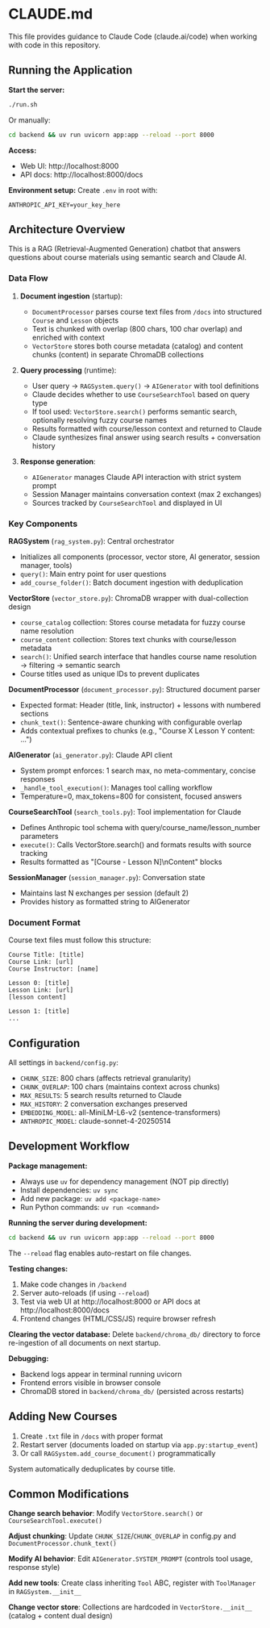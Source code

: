 # CLAUDE.md

This file provides guidance to Claude Code (claude.ai/code) when working with code in this repository.

## Running the Application

**Start the server:**
```bash
./run.sh
```
Or manually:
```bash
cd backend && uv run uvicorn app:app --reload --port 8000
```

**Access:**
- Web UI: http://localhost:8000
- API docs: http://localhost:8000/docs

**Environment setup:**
Create `.env` in root with:
```
ANTHROPIC_API_KEY=your_key_here
```

## Architecture Overview

This is a RAG (Retrieval-Augmented Generation) chatbot that answers questions about course materials using semantic search and Claude AI.

### Data Flow

1. **Document ingestion** (startup):
   - `DocumentProcessor` parses course text files from `/docs` into structured `Course` and `Lesson` objects
   - Text is chunked with overlap (800 chars, 100 char overlap) and enriched with context
   - `VectorStore` stores both course metadata (catalog) and content chunks (content) in separate ChromaDB collections

2. **Query processing** (runtime):
   - User query → `RAGSystem.query()` → `AIGenerator` with tool definitions
   - Claude decides whether to use `CourseSearchTool` based on query type
   - If tool used: `VectorStore.search()` performs semantic search, optionally resolving fuzzy course names
   - Results formatted with course/lesson context and returned to Claude
   - Claude synthesizes final answer using search results + conversation history

3. **Response generation**:
   - `AIGenerator` manages Claude API interaction with strict system prompt
   - Session Manager maintains conversation context (max 2 exchanges)
   - Sources tracked by `CourseSearchTool` and displayed in UI

### Key Components

**RAGSystem** (`rag_system.py`): Central orchestrator
- Initializes all components (processor, vector store, AI generator, session manager, tools)
- `query()`: Main entry point for user questions
- `add_course_folder()`: Batch document ingestion with deduplication

**VectorStore** (`vector_store.py`): ChromaDB wrapper with dual-collection design
- `course_catalog` collection: Stores course metadata for fuzzy course name resolution
- `course_content` collection: Stores text chunks with course/lesson metadata
- `search()`: Unified search interface that handles course name resolution → filtering → semantic search
- Course titles used as unique IDs to prevent duplicates

**DocumentProcessor** (`document_processor.py`): Structured document parser
- Expected format: Header (title, link, instructor) + lessons with numbered sections
- `chunk_text()`: Sentence-aware chunking with configurable overlap
- Adds contextual prefixes to chunks (e.g., "Course X Lesson Y content: ...")

**AIGenerator** (`ai_generator.py`): Claude API client
- System prompt enforces: 1 search max, no meta-commentary, concise responses
- `_handle_tool_execution()`: Manages tool calling workflow
- Temperature=0, max_tokens=800 for consistent, focused answers

**CourseSearchTool** (`search_tools.py`): Tool implementation for Claude
- Defines Anthropic tool schema with query/course_name/lesson_number parameters
- `execute()`: Calls VectorStore.search() and formats results with source tracking
- Results formatted as "[Course - Lesson N]\nContent" blocks

**SessionManager** (`session_manager.py`): Conversation state
- Maintains last N exchanges per session (default 2)
- Provides history as formatted string to AIGenerator

### Document Format

Course text files must follow this structure:
```
Course Title: [title]
Course Link: [url]
Course Instructor: [name]

Lesson 0: [title]
Lesson Link: [url]
[lesson content]

Lesson 1: [title]
...
```

## Configuration

All settings in `backend/config.py`:
- `CHUNK_SIZE`: 800 chars (affects retrieval granularity)
- `CHUNK_OVERLAP`: 100 chars (maintains context across chunks)
- `MAX_RESULTS`: 5 search results returned to Claude
- `MAX_HISTORY`: 2 conversation exchanges preserved
- `EMBEDDING_MODEL`: all-MiniLM-L6-v2 (sentence-transformers)
- `ANTHROPIC_MODEL`: claude-sonnet-4-20250514

## Development Workflow

**Package management:**
- Always use `uv` for dependency management (NOT pip directly)
- Install dependencies: `uv sync`
- Add new package: `uv add <package-name>`
- Run Python commands: `uv run <command>`

**Running the server during development:**
```bash
cd backend && uv run uvicorn app:app --reload --port 8000
```
The `--reload` flag enables auto-restart on file changes.

**Testing changes:**
1. Make code changes in `/backend`
2. Server auto-reloads (if using `--reload`)
3. Test via web UI at http://localhost:8000 or API docs at http://localhost:8000/docs
4. Frontend changes (HTML/CSS/JS) require browser refresh

**Clearing the vector database:**
Delete `backend/chroma_db/` directory to force re-ingestion of all documents on next startup.

**Debugging:**
- Backend logs appear in terminal running uvicorn
- Frontend errors visible in browser console
- ChromaDB stored in `backend/chroma_db/` (persisted across restarts)

## Adding New Courses

1. Create `.txt` file in `/docs` with proper format
2. Restart server (documents loaded on startup via `app.py:startup_event`)
3. Or call `RAGSystem.add_course_document()` programmatically

System automatically deduplicates by course title.

## Common Modifications

**Change search behavior**: Modify `VectorStore.search()` or `CourseSearchTool.execute()`

**Adjust chunking**: Update `CHUNK_SIZE`/`CHUNK_OVERLAP` in config.py and `DocumentProcessor.chunk_text()`

**Modify AI behavior**: Edit `AIGenerator.SYSTEM_PROMPT` (controls tool usage, response style)

**Add new tools**: Create class inheriting `Tool` ABC, register with `ToolManager` in `RAGSystem.__init__`

**Change vector store**: Collections are hardcoded in `VectorStore.__init__` (catalog + content dual design)